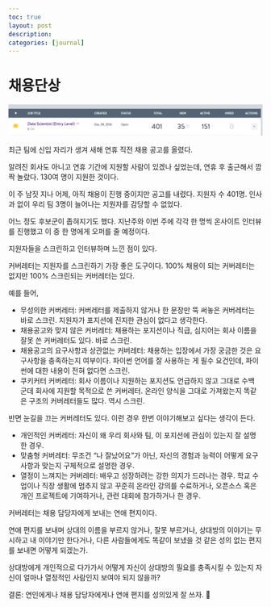 ```yaml
---
toc: true
layout: post
description:
categories: [journal]
---
```

# 채용단상

![](/images/20170119-hiring.png)

최근 팀에 신입 자리가 생겨 새해 연휴 직전 채용 공고를 올렸다.

알려진 회사도 아니고 연휴 기간에 지원할 사람이 있겠나 싶었는데, 연휴 후 출근해서 깜짝 놀랐다. 130여 명이 지원한 것이다.

이 주 남짓 지나 어제, 아직 채용이 진행 중이지만 공고를 내렸다. 지원자 수 401명. 인사과 없이 우리 팀 3명이 늘어나는 지원자를 감당할 수 없었다.

어느 정도 후보군이 좁혀지기도 했다. 지난주와 이번 주에 각각 한 명씩 온사이트 인터뷰를 진행했고 이 중 한 명에게 오퍼를 줄 예정이다.

지원자들을 스크린하고 인터뷰하며 느낀 점이 있다.

커버레터는 지원자를 스크린하기 가장 좋은 도구이다. 100% 채용이 되는 커버레터는 없지만 100% 스크린되는 커버레터는 있다.

예를 들어,

* 무성의한 커버레터: 커버레터를 제출하지 않거나 한 문장만 뚝 써놓은 커버레터는 바로 스크린. 지원자가 포지션에 진지한 관심이 없다고 생각한다.
* 채용공고와 맞지 않은 커버레터: 채용하는 포지션이나 직급, 심지어는 회사 이름을 잘못 쓴 커버레터도 있다. 바로 스크린.
* 채용공고의 요구사항과 상관없는 커버레터: 채용하는 입장에서 가장 궁금한 것은 요구사항을 충족하는지 여부이다. 파이썬 언어를 잘 사용하는 게 필수 요건인데, 파이썬에 대한 내용이 전혀 없다면 스크린.
* 쿠키커터 커버레터: 회사 이름이나 지원하는 포지션도 언급하지 않고 그대로 수백 군데 회사에 지원할 목적으로 쓴 커버레터. 온라인 양식을 그대로 가져왔는지 똑같은 구조의 커버레터들도 많다. 역시 스크린.

반면 눈길을 끄는 커버레터도 있다. 이런 경우 한번 이야기해보고 싶다는 생각이 든다.

* 개인적인 커버레터: 자신이 왜 우리 회사와 팀, 이 포지션에 관심이 있는지 잘 설명한 경우.
* 맞춤형 커버레터: 무조건 “나 잘났어요”가 아닌, 자신의 경험과 능력이 어떻게 요구사항과 맞는지 구체적으로 설명한 경우.
* 열정이 느껴지는 커버레터: 배우고 성장하려는 강한 의지가 드러나는 경우. 학교 수업이나 직장 생활에 멈추지 않고 꾸준히 온라인 강의를 수료하거나, 오픈소스 혹은 개인 프로젝트에 기여하거나, 관련 대회에 참가하거나 한 경우.

커버레터는 채용 담당자에게 보내는 연애 편지이다.

연애 편지를 보내며 상대의 이름을 부르지 않거나, 잘못 부르거나, 상대방의 이야기는 무시하고 내 이야기만 한다거나, 다른 사람들에게도 똑같이 보냈을 것 같은 성의 없는 편지를 보내면 어떻게 되겠는가.

상대방에게 개인적으로 다가가서 어떻게 자신이 상대방의 필요를 충족시킬 수 있는지 자신이 얼마나 열정적인 사람인지 보여야 되지 않을까?

결론: 연인에게나 채용 담당자에게나 연애 편지를 성의있게 잘 쓰자. 🙂